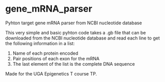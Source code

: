 # gene_mRNA_parser
Pyhton target gene mRNA parser from NCBI nucleotide database

This very simple and basic pyhton code takes a .gb file that can be downloaded from the NCBI nucleotide database and read each line to get the following information in a list:
1. Name of each protein encoded
2. Pair positions of each exon for the mRNA
3. The last element of the list is the complete DNA sequence
  

Made for the UGA Epigenetics T course TP.  